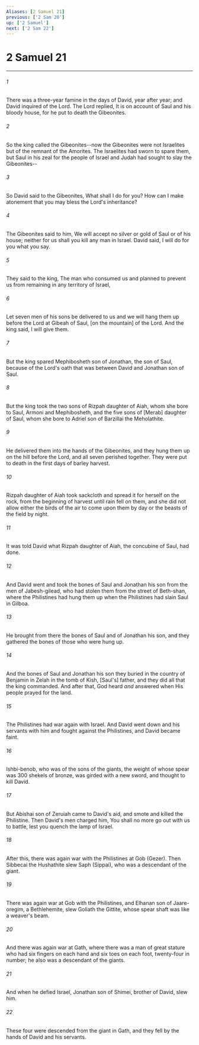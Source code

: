 ```yaml
---
Aliases: [2 Samuel 21]
previous: ['2 Sam 20']
up: ['2 Samuel']
next: ['2 Sam 22']
---
```

# 2 Samuel 21

***














###### 1 






There was a three-year famine in the days of David, year after year; and David inquired of the Lord. The Lord replied, It is on account of Saul and his bloody house, for he put to death the Gibeonites. 













###### 2 






So the king called the Gibeonites--now the Gibeonites were not Israelites but of the remnant of the Amorites. The Israelites had sworn to spare them, but Saul in his zeal for the people of Israel and Judah had sought to slay the Gibeonites-- 













###### 3 






So David said to the Gibeonites, What shall I do for you? How can I make atonement that you may bless the Lord's inheritance? 













###### 4 






The Gibeonites said to him, We will accept no silver or gold of Saul or of his house; neither for us shall you kill any man in Israel. David said, I will do for you what you say. 













###### 5 






They said to the king, The man who consumed us and planned to prevent us from remaining in any territory of Israel, 













###### 6 






Let seven men of his sons be delivered to us and we will hang them up before the Lord at Gibeah of Saul, [on the mountain] of the Lord. And the king said, I will give them. 













###### 7 






But the king spared Mephibosheth son of Jonathan, the son of Saul, because of the Lord's oath that was between David and Jonathan son of Saul. 













###### 8 






But the king took the two sons of Rizpah daughter of Aiah, whom she bore to Saul, Armoni and Mephibosheth, and the five sons of [Merab] daughter of Saul, whom she bore to Adriel son of Barzillai the Meholathite. 













###### 9 






He delivered them into the hands of the Gibeonites, and they hung them up on the hill before the Lord, and all seven perished together. They were put to death in the first days of barley harvest. 













###### 10 






Rizpah daughter of Aiah took sackcloth and spread it for herself on the rock, from the beginning of harvest until rain fell on them, and she did not allow either the birds of the air to come upon them by day or the beasts of the field by night. 













###### 11 






It was told David what Rizpah daughter of Aiah, the concubine of Saul, had done. 













###### 12 






And David went and took the bones of Saul and Jonathan his son from the men of Jabesh-gilead, who had stolen them from the street of Beth-shan, where the Philistines had hung them up when the Philistines had slain Saul in Gilboa. 













###### 13 






He brought from there the bones of Saul and of Jonathan his son, and they gathered the bones of those who were hung up. 













###### 14 






And the bones of Saul and Jonathan his son they buried in the country of Benjamin in Zelah in the tomb of Kish, [Saul's] father, and they did all that the king commanded. And after that, God heard _and_ answered when His people prayed for the land. 













###### 15 






The Philistines had war again with Israel. And David went down and his servants with him and fought against the Philistines, and David became faint. 













###### 16 






Ishbi-benob, who was of the sons of the giants, the weight of whose spear was 300 shekels of bronze, was girded with a new sword, and thought to kill David. 













###### 17 






But Abishai son of Zeruiah came to David's aid, and smote and killed the Philistine. Then David's men charged him, You shall no more go out with us to battle, lest you quench the lamp of Israel. 













###### 18 






After this, there was again war with the Philistines at Gob (Gezer). Then Sibbecai the Hushathite slew Saph (Sippai), who was a descendant of the giant. 













###### 19 






There was again war at Gob with the Philistines, and Elhanan son of Jaare-oregim, a Bethlehemite, slew Goliath the Gittite, whose spear shaft was like a weaver's beam. 













###### 20 






And there was again war at Gath, where there was a man of great stature who had six fingers on each hand and six toes on each foot, twenty-four in number; he also was a descendant of the giants. 













###### 21 






And when he defied Israel, Jonathan son of Shimei, brother of David, slew him. 













###### 22 






These four were descended from the giant in Gath, and they fell by the hands of David and his servants.
